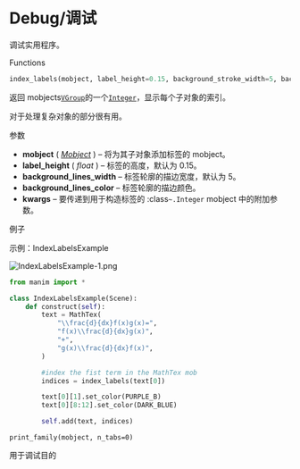 # Debug/调试

调试实用程序。

Functions

```py
index_labels(mobject, label_height=0.15, background_stroke_width=5, background_stroke_color='#000000', **kwargs)
```

返回 mobjects[`VGroup`]()的一个[`Integer`]()，显示每个子对象的索引。

对于处理复杂对象的部分很有用。

参数

- **mobject** ( [_Mobject_]() ) – 将为其子对象添加标签的 mobject。
- **label_height** ( _float_ ) – 标签的高度，默认为 0.15。
- **background_lines_width** – 标签轮廓的描边宽度，默认为 5。
- **background_lines_color** – 标签轮廓的描边颜色。
- **kwargs** – 要传递到用于构造标签的 :class`~.Integer` mobject 中的附加参数。

例子

示例：IndexLabelsExample 

![IndexLabelsExample-1.png](../static/IndexLabelsExample-1.png)

```py
from manim import *

class IndexLabelsExample(Scene):
    def construct(self):
        text = MathTex(
            "\\frac{d}{dx}f(x)g(x)=",
            "f(x)\\frac{d}{dx}g(x)",
            "+",
            "g(x)\\frac{d}{dx}f(x)",
        )

        #index the fist term in the MathTex mob
        indices = index_labels(text[0])

        text[0][1].set_color(PURPLE_B)
        text[0][8:12].set_color(DARK_BLUE)

        self.add(text, indices)
```


`print_family(mobject, n_tabs=0)`

用于调试目的
